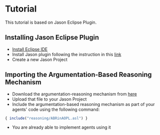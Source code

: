 # Tutorial

This tutorial is based on Jason Eclipse Plugin. 

## Installing Jason Eclipse Plugin
- [Install Eclipse IDE](https://www.eclipse.org/downloads/)
- Install Jason plugin following the instruction in this [link](http://jason.sourceforge.net/mini-tutorial/eclipse-plugin/)
- Create a new Jason Project 


## Importing the Argumentation-Based Reasoning Mechanism

- Download the argumentation-reasoning mechanism from [here](../ABRinAOPL/src/reasonig/arb.asl)
- Upload that file to your Jason Project
- Include the argumentation-based reasoning mechanism as part of your agents' code using the following command:
> 
```javascript
{ include("reasoning/ABRinAOPL.asl") }
```

- You are already able to implement agents using it
